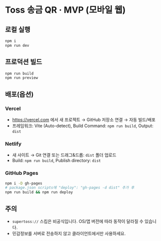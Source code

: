 # Toss 송금 QR · MVP (모바일 웹)

## 로컬 실행
```bash
npm i
npm run dev
```

## 프로덕션 빌드
```bash
npm run build
npm run preview
```

## 배포(옵션)
### Vercel
- https://vercel.com 에서 새 프로젝트 → GitHub 저장소 연결 → 자동 빌드/배포
- 프레임워크: Vite (Auto-detect), Build Command: `npm run build`, Output: `dist`

### Netlify
- 새 사이트 → Git 연결 또는 드래그&드롭: `dist` 폴더 업로드
- Build: `npm run build`, Publish directory: `dist`

### GitHub Pages
```bash
npm i -D gh-pages
# package.json scripts에 "deploy": "gh-pages -d dist" 추가 후
npm run build && npm run deploy
```

## 주의
- `supertoss://` 스킴은 비공식입니다. OS/앱 버전에 따라 동작이 달라질 수 있습니다.
- 민감정보를 서버로 전송하지 않고 클라이언트에서만 사용하세요.
